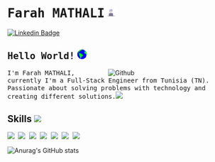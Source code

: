 # <samp>Farah MATHALI</samp><img src="https://github.com/Farah-Ma/Farah-Ma/blob/master/assets/developer_girl.gif" width="30px">
[![Linkedin Badge](https://img.shields.io/badge/LinkedIn-%230077B5.svg?&style=flat-square&logo=linkedin&logoColor=white&color=071A2C&link=https://www.linkedin.com/in/farah-mathali-79a97b58)](https://www.linkedin.com/in/farah-mathali-79a97b58)

## <samp>Hello World!</samp> <img src="https://github.com/Farah-Ma/Farah-Ma/blob/master/assets/earth.gif" width="22px">
<img width="55%" align="right" alt="Github" src="https://raw.githubusercontent.com/onimur/.github/master/.resources/git-header.svg" />

<samp>I'm Farah MATHALI, currently I'm a Full-Stack Engineer from Tunisia (TN).
  Passionate about solving problems with technology and creating different solutions.</samp><img src="https://media.giphy.com/media/WUlplcMpOCEmTGBtBW/giphy.gif" width="24">

<h2> Skills <img src = "https://media2.giphy.com/media/QssGEmpkyEOhBCb7e1/giphy.gif?cid=ecf05e47a0n3gi1bfqntqmob8g9aid1oyj2wr3ds3mg700bl&rid=giphy.gif" width = 32px> </h2>
<samp> 
   <img width ='32px' src ='https://raw.githubusercontent.com/rahulbanerjee26/githubAboutMeGenerator/main/icons/java.svg'/>
   <img width ='32px' src ='https://raw.githubusercontent.com/rahulbanerjee26/githubAboutMeGenerator/main/icons/spring.svg'/>  
   <img width ='32px' src ='https://raw.githubusercontent.com/rahulbanerjee26/githubAboutMeGenerator/main/icons/javascript.svg'/>
   <img width ='32px' src ='https://raw.githubusercontent.com/rahulbanerjee26/githubAboutMeGenerator/main/icons/typescript.svg'/>
   <img width ='32px' src ='https://raw.githubusercontent.com/rahulbanerjee26/githubAboutMeGenerator/main/icons/angularjs.svg'/> 
   <img width ='32px' src ='https://raw.githubusercontent.com/rahulbanerjee26/githubAboutMeGenerator/main/icons/css.svg'/> 
   <img width ='32px' src ='https://raw.githubusercontent.com/rahulbanerjee26/githubAboutMeGenerator/main/icons/html.svg'/> </samp>


![Anurag's GitHub stats](https://github-readme-stats.vercel.app/api?username=Farah-Ma&show_icons=true&theme=dracula)


<!--
**Farah-Ma/Farah-Ma** is a ✨ _special_ ✨ repository because its `README.md` (this file) appears on your GitHub profile.

Here are some ideas to get you started:

- 🔭 I’m currently working on ...
- 🌱 I’m currently learning ...
- 👯 I’m looking to collaborate on ...
- 🤔 I’m looking for help with ...
- 💬 Ask me about ...
- 📫 How to reach me: ...
- 😄 Pronouns: ...
- ⚡ Fun fact: ...
-->
